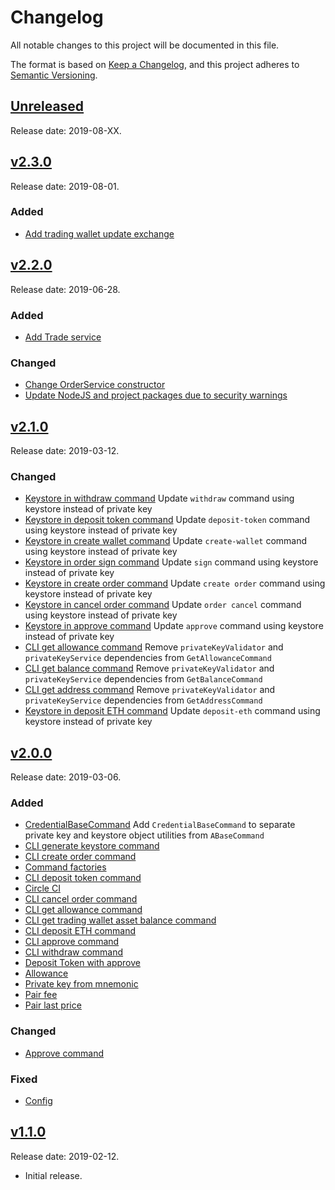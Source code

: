 # Changelog
All notable changes to this project will be documented in this file.

The format is based on [Keep a Changelog](https://keepachangelog.com/en/1.0.0/),
and this project adheres to [Semantic Versioning](https://semver.org/spec/v2.0.0.html).

## [Unreleased](https://github.com/eidoo/hybrid-exchange-sdk/compare/v2.3.0...HEAD)

Release date: 2019-08-XX.

## [v2.3.0](https:/github.com/eidoo/hybrid-exchange-sdk/compare/v2.2.0...v2.3.0)

Release date: 2019-08-01.

### Added
- [Add trading wallet update exchange](https://github.com/eidoo/hybrid-exchange-sdk/issues/93)

## [v2.2.0](https://github.com/eidoo/hybrid-exchange-sdk/compare/v2.1.0...v2.2.0)

Release date: 2019-06-28.

### Added
- [Add Trade service](https://github.com/eidoo/hybrid-exchange-sdk/issues/92)

### Changed
- [Change OrderService constructor](https://github.com/eidoo/hybrid-exchange-sdk/issues/87)
- [Update NodeJS and project packages due to security warnings](https://github.com/eidoo/hybrid-exchange-sdk/issues/91)

## [v2.1.0](https://github.com/eidoo/hybrid-exchange-sdk/compare/v2.0.0...v2.1.0)

Release date: 2019-03-12.

### Changed
- [Keystore in withdraw command](https://github.com/eidoo/hybrid-exchange-sdk/issues/67) Update `withdraw` command using keystore instead of private key
- [Keystore in deposit token command](https://github.com/eidoo/hybrid-exchange-sdk/issues/66) Update `deposit-token` command using keystore instead of private key
- [Keystore in create wallet command](https://github.com/eidoo/hybrid-exchange-sdk/issues/65) Update `create-wallet` command using keystore instead of private key
- [Keystore in order sign command](https://github.com/eidoo/hybrid-exchange-sdk/issues/63) Update `sign` command using keystore instead of private key
- [Keystore in create order command](https://github.com/eidoo/hybrid-exchange-sdk/issues/62) Update `create order` command using keystore instead of private key
- [Keystore in cancel order command](https://github.com/eidoo/hybrid-exchange-sdk/issues/61) Update `order cancel` command using keystore instead of private key
- [Keystore in approve command](https://github.com/eidoo/hybrid-exchange-sdk/issues/64) Update `approve` command using keystore instead of private key
- [CLI get allowance command](https://github.com/eidoo/hybrid-exchange-sdk/issues/59) Remove `privateKeyValidator` and `privateKeyService` dependencies from `GetAllowanceCommand`
- [CLI get balance command](https://github.com/eidoo/hybrid-exchange-sdk/issues/58) Remove `privateKeyValidator` and `privateKeyService` dependencies from `GetBalanceCommand`
- [CLI get address command](https://github.com/eidoo/hybrid-exchange-sdk/issues/47) Remove `privateKeyValidator` and `privateKeyService` dependencies from `GetAddressCommand`
- [Keystore in deposit ETH command](https://github.com/eidoo/hybrid-exchange-sdk/issues/45) Update `deposit-eth` command using keystore instead of private key


## [v2.0.0](https://github.com/eidoo/hybrid-exchange-sdk/compare/v1.1.0...v2.0.0)

Release date: 2019-03-06.

### Added
- [CredentialBaseCommand](https://github.com/eidoo/hybrid-exchange-sdk/issues/60) Add `CredentialBaseCommand` to separate private key and keystore object utilities from `ABaseCommand`
- [CLI generate keystore command](https://github.com/eidoo/hybrid-exchange-sdk/issues/50)
- [CLI create order command](https://github.com/eidoo/hybrid-exchange-sdk/issues/46)
- [Command factories](https://github.com/eidoo/hybrid-exchange-sdk/issues/40)
- [CLI deposit token command](https://github.com/eidoo/hybrid-exchange-sdk/issues/19)
- [Circle CI](https://github.com/eidoo/hybrid-exchange-sdk/issues/36)
- [CLI cancel order command](https://github.com/eidoo/hybrid-exchange-sdk/issues/26)
- [CLI get allowance command](https://github.com/eidoo/hybrid-exchange-sdk/issues/24)
- [CLI get trading wallet asset balance command](https://github.com/eidoo/hybrid-exchange-sdk/issues/20)
- [CLI deposit ETH command](https://github.com/eidoo/hybrid-exchange-sdk/issues/15)
- [CLI approve command](https://github.com/eidoo/hybrid-exchange-sdk/issues/18)
- [CLI withdraw command](https://github.com/eidoo/hybrid-exchange-sdk/issues/13)
- [Deposit Token with approve](https://github.com/eidoo/hybrid-exchange-sdk/issues/11)
- [Allowance](https://github.com/eidoo/hybrid-exchange-sdk/issues/7)
- [Private key from mnemonic](https://github.com/eidoo/hybrid-exchange-sdk/issues/5)
- [Pair fee](https://github.com/eidoo/hybrid-exchange-sdk/issues/1)
- [Pair last price](https://github.com/eidoo/hybrid-exchange-sdk/issues/3)

### Changed
- [Approve command](https://github.com/eidoo/hybrid-exchange-sdk/issues/43)

### Fixed
- [Config](https://github.com/eidoo/hybrid-exchange-sdk/issues/56)

## [v1.1.0](https://github.com/eidoo/hybrid-exchange-sdk/compare/fa85a7...v1.1.0)

Release date: 2019-02-12.

- Initial release.
